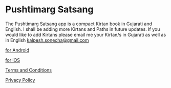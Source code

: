 # Pushtimarg Satsang
The Pushtimarg Satsang app is a compact Kirtan book in Gujarati and English. I shall be adding more Kirtans and Paths in future updates. If you would like to add Kirtans please email me your Kirtan/s in Gujarati as well as in English kalpesh.sonecha@gmail.com








[for Android](https://play.google.com/store/apps/details?id=com.krishna.kalpesh.pushtimargsatsang)











[for iOS]()












[Terms and Conditions](https://github.com/PushtimargSatsang/PushtimargSatsang/blob/main/Terms%20and%20Conditions.md)











[Privacy Policy](https://github.com/PushtimargSatsang/PushtimargSatsang/blob/main/Privacy%20Policy.md)
